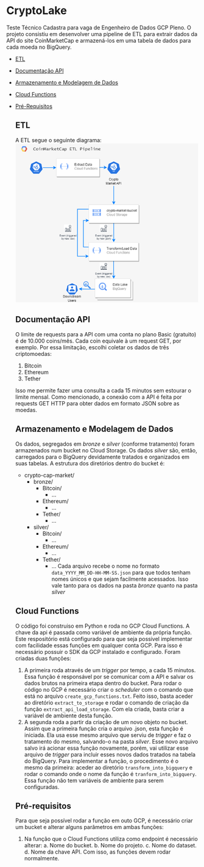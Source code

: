 # CryptoLake

Teste Técnico Cadastra para vaga de Engenheiro de Dados GCP Pleno.
O projeto consistiu em desenvolver uma pipeline de ETL para extrair dados da API do site CoinMarketCap e armazená-los em uma tabela de dados para cada moeda no BigQuery.
- [ETL](#etl)
- [Documentação API](#documentation)
- [Armazenamento e Modelagem de Dados](#data)
- [Cloud Functions](#functions)
- [Pré-Requisitos](#requirements)

  ## ETL
  A ETL segue o seguinte diagrama:
    ![Diagram](https://github.com/emiliodallas/CryptoLake/blob/master/ETL_diagram.png)
  
  ## Documentação API
  O limite de requests para a API com uma conta no plano Basic (gratuito) é de 10.000 coins/mês. Cada coin equivale à um request GET, por exemplo. Por essa limitação, escolhi coletar os dados de três criptomoedas:
    1. Bitcoin
    2. Ethereum
    3. Tether
  
  Isso me permite fazer uma consulta a cada 15 minutos sem estourar o limite mensal.
  Como mencionado, a conexão com a API é feita por requests GET HTTP para obter dados em formato JSON sobre as moedas.

  ## Armazenamento e Modelagem de Dados
  Os dados, segregados em _bronze_ e _silver_ (conforme tratamento) foram armazenados num bucket no Cloud Storage. Os dados _silver_ são, então, carregados para o BigQuery devidamente tratados e organizados em suas tabelas. A estrutura dos diretórios dentro do bucket é:
  - crypto-cap-market/
    - bronze/
      - Bitcoin/
        - ...
      - Ethereum/
        - ...
      - Tether/
        - ...
    - silver/
      - Bitcoin/
        - ...
      - Ethereum/
        - ...
      - Tether/
        - ...
   Cada arquivo recebe o nome no formato ```data_YYYY_MM_DD-HH-MM-SS.json``` para que todos tenham nomes únicos e que sejam facilmente acessados. Isso vale tanto para os dados na pasta _bronze_ quanto na pasta _silver_

  ## Cloud Functions
  O código foi construiso em Python e roda no GCP Cloud Functions. A chave da api é passada como variável de ambiente da própria função. Este respositório está configurado para que seja possivel implementar com facilidade essas funções em qualquer conta GCP. Para isso é necessário possuir o SDK da GCP instalado e configurado.
  Foram criadas duas funções:
  1. A primeira roda através de um _trigger_ por tempo, a cada 15 minutos. Essa função é responsável por se comunicar com a API e salvar os dados brutos na primeira etapa dentro do bucket. Para rodar o código no GCP é necessário criar o _scheduler_ com o comando que está no arquivo ```create_gcp_functions.txt```. Feito isso, basta aceder ao diretório ```extract_to_storage``` e rodar o comando de criação da função ```extract_api_load_storage```. Com ela criada, basta criar a variável de ambiente desta função.
  2. A segunda roda a partir da criação de um novo objeto no bucket. Assim que a primeira função cria o arquivo .json, esta função é iniciada. Ela usa esse mesmo arquivo que serviu de _trigger_ e faz o tratamento do mesmo, salvando-o na pasta _silver_. Esse novo arquivo salvo irá acionar essa função novamente, porém, vai utilizar esse arquivo de _trigger_ para incluir esses novos dados tratados na tabela do BigQuery. Para implementar a função, o procedimento é o mesmo da primeira: aceder ao diretório ```transform_into_bigquery``` e rodar o comando onde o nome da função é ```tranform_into_bigquery```. Essa função não tem variáveis de ambiente para serem configuradas.
 
  ## Pré-requisitos
  Para que seja possível rodar a função em outo GCP, é necessário criar um bucket e alterar alguns parâmetros em ambas funções:
  1. Na função que o Cloud Functions utiliza como endpoint é necessário alterar:
    a. Nome do bucket.
    b. Nome do projeto.
    c. Nome do dataset.
    d. Nome da chave API.
  Com isso, as funções devem rodar normalmente. 
